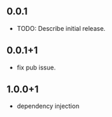 ## 0.0.1

* TODO: Describe initial release.

## 0.0.1+1

* fix pub issue.

## 1.0.0+1

* dependency injection